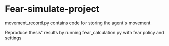 # Fear-simulate-project

movement_record.py contains code for storing the agent's movement

Reproduce thesis' results by running fear_calculation.py with fear policy and settings
